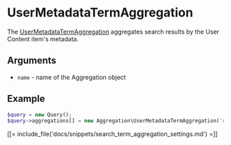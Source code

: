 # UserMetadataTermAggregation

The [UserMetadataTermAggregation](https://github.com/ibexa/core/blob/main/src/contracts/Repository/Values/Content/Query/Aggregation/UserMetadataTermAggregation.php) aggregates search results by the User Content item's metadata.

## Arguments

- `name` - name of the Aggregation object

## Example

``` php
$query = new Query();
$query->aggregations[] = new Aggregation\UserMetadataTermAggregation('user_metadata');
```

[[= include_file('docs/snippets/search_term_aggregation_settings.md') =]]
